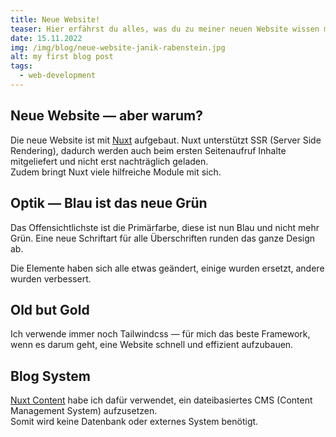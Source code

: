 ```yaml
---
title: Neue Website!
teaser: Hier erfährst du alles, was du zu meiner neuen Website wissen musst!
date: 15.11.2022
img: /img/blog/neue-website-janik-rabenstein.jpg
alt: my first blog post
tags: 
  - web-development
---
```



## Neue Website &mdash; aber warum?
Die neue Website ist mit [Nuxt](https://nuxt.com) aufgebaut. Nuxt unterstützt SSR (Server Side Rendering), dadurch werden auch beim ersten Seitenaufruf Inhalte mitgeliefert und nicht erst nachträglich geladen.  
Zudem bringt Nuxt viele hilfreiche Module mit sich.

## Optik &mdash; Blau ist das neue Grün
Das Offensichtlichste ist die Primärfarbe, diese ist nun Blau und nicht mehr Grün.
Eine neue Schriftart für alle Überschriften runden das ganze Design ab.

Die Elemente haben sich alle etwas geändert, einige wurden ersetzt, andere wurden verbessert.

## Old but Gold
Ich verwende immer noch Tailwindcss &mdash; für mich das beste Framework, wenn es darum geht, eine Website schnell und effizient aufzubauen.

## Blog System
[Nuxt Content](https://nuxt.com/modules/content) habe ich dafür verwendet, ein dateibasiertes CMS (Content Management System) aufzusetzen.  
Somit wird keine Datenbank oder externes System benötigt.